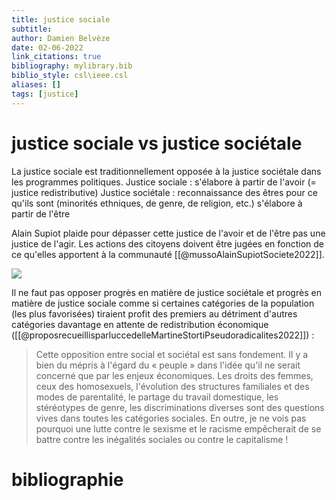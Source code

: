 ```yaml
---
title: justice sociale
subtitle:
author: Damien Belvèze
date: 02-06-2022
link_citations: true
bibliography: mylibrary.bib
biblio_style: csl\ieee.csl
aliases: []
tags: [justice]
---
```


# justice sociale vs justice sociétale

La justice sociale est traditionnellement opposée à la justice sociétale dans les programmes politiques. 
Justice sociale : s'élabore à partir de l'avoir (= justice redistributive)
Justice sociétale : reconnaissance des êtres pour ce qu'ils sont (minorités ethniques, de genre, de religion, etc.) s'élabore à partir de l'être

Alain Supiot plaide pour dépasser cette justice de l'avoir et de l'être pas une justice de l'agir. Les actions des citoyens doivent être jugées en fonction de ce qu'elles apportent à la communauté [[@mussoAlainSupiotSociete2022]].

![](justice_sociale.jpg)

Il ne faut pas opposer progrès en matière de justice sociétale et progrès en matière de justice sociale comme si certaines catégories de la population (les plus favorisées) tiraient profit des premiers au détriment d'autres catégories davantage en attente de redistribution économique ([[@proposrecueillisparluccedelleMartineStortiPseudoradicalites2022]]) : 

> Cette opposition entre social et sociétal est sans fondement. Il y a bien du mépris à l'égard du « peuple » dans l'idée qu'il ne serait concerné que par les enjeux économiques. Les droits des femmes, ceux des homosexuels, l'évolution des structures familiales et des modes de parentalité, le partage du travail domestique, les stéréotypes de genre, les discriminations diverses sont des questions vives dans toutes les catégories sociales. En outre, je ne vois pas pourquoi une lutte contre le sexisme et le racisme empêcherait de se battre contre les inégalités sociales ou contre le capitalisme !







# bibliographie

